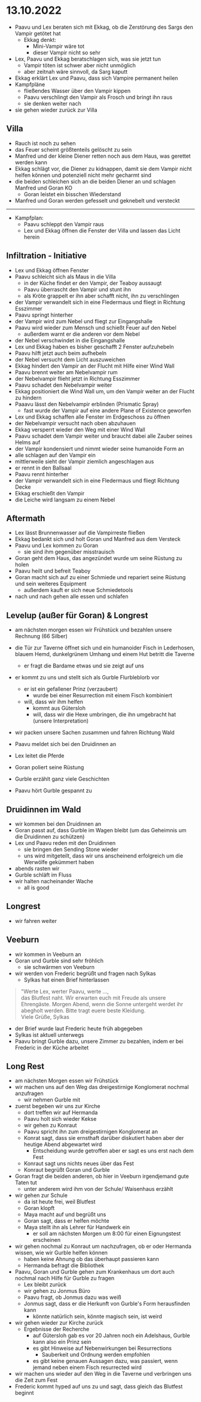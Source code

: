 # 13.10.2022
- Paavu und Lex beraten sich mit Ekkag, ob die Zerstörung des Sargs den Vampir getötet hat
    - Ekkag denkt:
        - Mini-Vampir wäre tot
        - dieser Vampir nicht so sehr
- Lex, Paavu und Ekkag beratschlagen sich, was sie jetzt tun
    - Vampir töten ist schwer aber nicht unmöglich
    - aber zeitnah wäre sinnvoll, da Sarg kaputt
- Ekkag erklärt Lex und Paavu, dass sich Vampire permanent heilen
- Kampfpläne
    - fließendes Wasser über den Vampir kippen
    - Paavu verschlingt den Vampir als Frosch und bringt ihn raus
    - sie denken weiter nach
- sie gehen wieder zurück zur Villa

## Villa
- Rauch ist noch zu sehen
- das Feuer scheint größtenteils gelöscht zu sein
- Manfred und der kleine Diener retten noch aus dem Haus, was gerettet werden kann
- Ekkag schlägt vor, die Diener zu kidnappen, damit sie dem Vampir nicht helfen können und potenziell nicht mehr gecharmt sind
- die beiden schleichen sich an die beiden Diener an und schlagen Manfred und Goran KO
    - Goran leistet ein bisschen Wiederstand
- Manfred und Goran werden gefesselt und geknebelt und versteckt
---
- Kampfplan:
    - Paavu schleppt den Vampir raus
    - Lex und Ekkag öffnen die Fenster der Villa und lassen das Licht herein

## Infiltration - Initiative
- Lex und Ekkag öffnen Fenster
- Paavu schleicht sich als Maus in die Villa
    - in der Küche findet er den Vampir, der Teaboy aussaugt
    - Paavu überrascht den Vampir und stunt ihn
    - als Kröte grappelt er ihn aber schafft nicht, ihn zu verschlingen
- der Vampir verwandelt sich in eine Fledermaus und fliegt in Richtung Esszimmer
- Paavu springt hinterher
- der Vampir wird zum Nebel und fliegt zur Eingangshalle
- Paavu wird wieder zum Mensch und schießt Feuer auf den Nebel
    - außerdem warnt er die anderen vor dem Nebel
- der Nebel verschwindet in die Eingangshalle
- Lex und Ekkag haben es bisher geschafft 2 Fenster aufzuhebeln
- Paavu hilft jetzt auch beim aufhebeln
- der Nebel versucht dem Licht auszuweichen
- Ekkag hindert den Vampir an der Flucht mit Hilfe einer Wind Wall
- Paavu brennt weiter am Nebelvampir rum
- der Nebelvampir flieht jetzt in Richtung Esszimmer
- Paavu schadet den Nebelvampir weiter
- Ekkag positioniert die Wind Wall um, um den Vampir weiter an der Flucht zu hindern
- Paaavu lässt den Nebelvampir erblinden (Prismatic Spray)
    - fast wurde der Vampir auf eine andere Plane of Existence geworfen
- Lex und Ekkag schaffen alle Fenster im Erdgeschoss zu öffnen
- der Nebelvampir versucht nach oben abzuhauen
- Ekkag versperrt wieder den Weg mit einer Wind Wall
- Paavu schadet dem Vampir weiter und braucht dabei alle Zauber seines Helms auf
- der Vampir kondensiert und nimmt wieder seine humanoide Form an
- alle schlagen auf den Vampir ein
- mittlerweile sieht der Vampir ziemlich angeschlagen aus
- er rennt in den Ballsaal
- Paavu rennt hinterher
- der Vampir verwandelt sich in eine Fledermaus und fliegt Richtung Decke
- Ekkag erschießt den Vampir
- die Leiche wird langsam zu einem Nebel

## Aftermath
- Lex lässt Brunnenwasser auf die Vampirreste fließen
- Ekkag bedankt sich und holt Goran und Manfred aus dem Versteck
- Paavu und Lex kommen zu Goran
    - sie sind ihm gegenüber misstrauisch
- Goran geht dem Haus, das angezündet wurde um seine Rüstung zu holen
- Paavu heilt und befreit Teaboy
- Goran macht sich auf zu einer Schmiede und repariert seine Rüstung und sein weiteres Equipment
    - außerdem kauft er sich neue Schmiedetools
- nach und nach gehen alle essen und schlafen

## Levelup (außer für Goran) & Longrest
- am nächsten morgen essen wir Frühstück und bezahlen unsere Rechnung (66 Silber)
- die Tür zur Taverne öffnet sich und ein humanoider Fisch in Lederhosen, blauem Hemd, dunkelgrünem Umhang und einem Hut betritt die Taverne
    - er fragt die Bardame etwas und sie zeigt auf uns
- er kommt zu uns und stellt sich als Gurble Flurbleblorb vor
    - er ist ein gefallener Prinz (verzaubert)
        - wurde bei einer Resurrection mit einem Fisch kombiniert
    - will, dass wir ihm helfen
        - kommt aus Gütersloh
        - will, dass wir die Hexe umbringen, die ihn umgebracht hat (unsere Interpretation)
- wir packen unsere Sachen zusammen und fahren Richtung Wald
- Paavu meldet sich bei den Druidinnen an

- Lex leitet die Pferde
- Goran poliert seine Rüstung
- Gurble erzählt ganz viele Geschichten
- Paavu hört Gurble gespannt zu

## Druidinnen im Wald
- wir kommen bei den Druidinnen an
- Goran passt auf, dass Gurble im Wagen bleibt (um das Geheimnis um die Druidinnen zu schützen)
- Lex und Paavu reden mit den Druidinnen
    - sie bringen den Sending Stone wieder
    - uns wird mitgeteilt, dass wir uns anscheinend erfolgreich um die Werwölfe gekümmert haben
- abends rasten wir
- Gurble schläft im Fluss
- wir halten nacheinander Wache
    - all is good

## Longrest
- wir fahren weiter

## Veeburn
- wir kommen in Veeburn an
- Goran und Gurble sind sehr fröhlich
    - sie schwärmen von Veeburn
- wir werden von Frederic begrüßt und fragen nach Sylkas
    - Sylkas hat einen Brief hinterlassen
> "Werte Lex, werter Paavu, werte ...,\
> das Blutfest naht. Wir erwarten euch mit Freude als unsere Ehrengäste. 
> Morgen Abend, wenn die Sonne untergeht werdet ihr abegholt werden.
> Bitte tragt euere beste Kleidung.\
> Viele Grüße, Sylkas

- der Brief wurde laut Frederic heute früh abgegeben
- Sylkas ist aktuell unterwegs
- Paavu bringt Gurble dazu, unsere Zimmer zu bezahlen, indem er bei Frederic in der Küche arbeitet

## Long Rest
- am nächsten Morgen essen wir Frühstück
- wir machen uns auf den Weg das dreigestirnige Konglomerat nochmal anzufragen
    - wir nehmen Gurble mit
- zuerst begeben wir uns zur Kirche
    - dort treffen wir auf Hermanda
    - Paavu holt sich wieder Kekse
    - wir gehen zu Konraut
    - Paavu spricht ihn zum dreigestirnigen Konglomerat an
    - Konrat sagt, dass sie ernsthaft darüber diskutiert haben aber der heutige Abend abgewartet wird
        - Entscheidung wurde getroffen aber er sagt es uns erst nach dem Fest
    - Konraut sagt uns nichts neues über das Fest
    - Konraut begrüßt Goran und Gurble
- Goran fragt die beiden anderen, ob hier in Veeburn irgendjemand gute Taten tut
    - unter anderem wird ihm von der Schule/ Waisenhaus erzählt
- wir gehen zur Schule
    - da ist heute frei, weil Blutfest
    - Goran klopft
    - Maya macht auf und begrüßt uns
    - Goran sagt, dass er helfen möchte
    - Maya stellt ihn als Lehrer für Handwerk ein
        - er soll am nächsten Morgen um 8:00 für einen Eignungstest erscheinen
- wir gehen nochmal zu Konraut um nachzufragen, ob er oder Hermanda wissen, wie wir Gurble helfen können
    - haben keine Ahnung ob das überhaupt passieren kann
    - Hermanda befragt die Bibliothek
- Paavu, Goran und Gurble gehen zum Krankenhaus um dort auch nochmal nach Hilfe für Gurble zu fragen
    - Lex bleibt zurück
    - wir gehen zu Jonmus Büro
    - Paavu fragt, ob Jonmus dazu was weiß
    - Jonmus sagt, dass er die Herkunft von Gurble's Form herausfinden kann
        - könnte natürlich sein, könnte magisch sein, ist weird
- wir gehen wieder zur Kirche zurück
    - Ergebnisse der Recherche
        - auf Gütersloh gab es vor 20 Jahren noch ein Adelshaus, Gurble kann also ein Prinz sein
        - es gibt Hinweise auf Nebenwirkungen bei Resurrections
            - Sauberkeit und Ordnung werden empfohlen
        - es gibt keine genauen Aussagen dazu, was passiert, wenn jemand neben einem Fisch resurrected wird
- wir machen uns wieder auf den Weg in die Taverne und verbringen uns die Zeit zum Fest
- Frederic kommt hyped auf uns zu und sagt, dass gleich das Blutfest beginnt